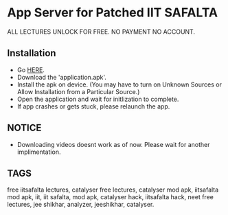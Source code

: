 # App Server for Patched IIT SAFALTA

ALL LECTURES UNLOCK FOR FREE. NO PAYMENT NO ACCOUNT.

## Installation

- Go [HERE](https://github.com/oveeyashende/server/releases).
- Download the 'application.apk'.
- Install the apk on device. (You may have to turn on Unknown Sources or Allow Installation from a Particular Source.)
- Open the application and wait for initlization to complete.
- If app crashes or gets stuck, please relaunch the app.

## NOTICE

- Downloading videos doesnt work as of now. Please wait for another implimentation.

## TAGS

free iitsafalta lectures, catalyser free lectures, catalyser mod apk, iitsafalta mod apk, iit, iit safalta, mod apk, catalyser hack, iitsafalta hack, neet free lectures, jee shikhar, analyzer, jeeshikhar, catalyser.
